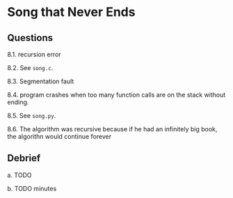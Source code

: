 # Song that Never Ends

## Questions

8.1. recursion error

8.2. See `song.c`.

8.3. Segmentation fault

8.4. program crashes when too many function calls are on the stack without ending.

8.5. See `song.py`.

8.6. The algorithm was recursive because if he had an infinitely big book, the algorithn would continue forever

## Debrief

a. TODO

b. TODO minutes
